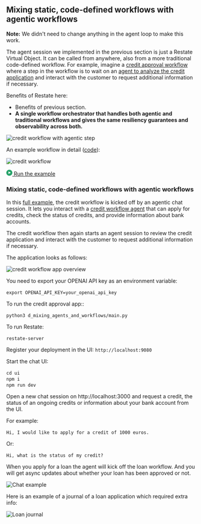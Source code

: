
## Mixing static, code-defined workflows with agentic workflows

**Note:** We didn't need to change anything in the agent loop to make this work.

The agent session we implemented in the previous section is just a Restate Virtual Object. 
It can be called from anywhere, also from a more traditional code-defined workflow. 
For example, imagine a [credit approval workflow](insurance_workflows/credit_review_workflow.py) where a step in the workflow is to wait on an [agent to analyze the credit application](insurance_workflows/credit_review_agent.py) and interact with the customer to request additional information if necessary.

Benefits of Restate here:
- Benefits of previous section.
- **A single workflow orchestrator that handles both agentic and traditional workflows and gives the same resiliency guarantees and observability across both.**


<img src="img/mixing_agentic_and_traditional.png" alt="credit workflow with agentic step" width="650px"/>

An example workflow in detail ([code](insurance_workflows/credit_review_workflow.py)):

<img src="img/mixing_agents_and_workflow.png" alt="credit workflow" width="650px"/>


[<img src="https://raw.githubusercontent.com/restatedev/img/refs/heads/main/play-button.svg" width="16" height="16"> Run the example](#mixing-static-code-defined-workflows-with-agentic-workflows-1)


### Mixing static, code-defined workflows with agentic workflows

In this [full example](#running-the-credit-approval-app-mixing-agents-and-workflows), the credit workflow is kicked off by an agentic chat session. 
It lets you interact with a [credit workflow agent](insurance_workflows) that can apply for credits, check the status of credits, and provide information about bank accounts.

The credit workflow then again starts an agent session to review the credit application and interact with the customer to request additional information if necessary.

The application looks as follows:

<img src="img/credit_approval_agents.png" alt="credit workflow app overview" width="650px"/>

You need to export your OPENAI API key as an environment variable:

```shell
export OPENAI_API_KEY=your_openai_api_key
```

To run the credit approval app::

```shell
python3 d_mixing_agents_and_workflows/main.py
```

To run Restate:
```shell
restate-server
```
Register your deployment in the UI: `http://localhost:9080`

Start the chat UI:
```shell
cd ui
npm i 
npm run dev
```

Open a new chat session on http://localhost:3000 and request a credit, the status of an ongoing credits or information about your bank account from the UI. 

For example:
```
Hi, I would like to apply for a credit of 1000 euros. 
```

Or:
```
Hi, what is the status of my credit?
```

When you apply for a loan the agent will kick off the loan workflow.
And you will get async updates about whether your loan has been approved or not.

<img src="img/chat_example.png" alt="Chat example"/>

Here is an example of a journal of a loan application which required extra info:

<img src="img/mixing_agents_and_workflows_journal.png" alt="Loan journal"/>

